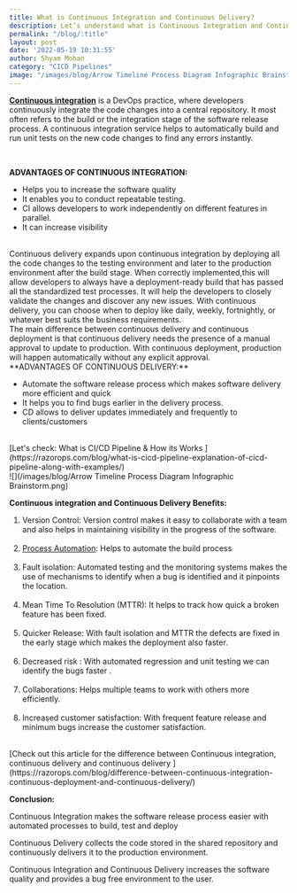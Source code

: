 ```yaml
---
title: What is Continuous Integration and Continuous Delivery?
description: Let’s understand what is Continuous Integration and Continuous Delivery. Also know about the benefits CI & Continuous Delivery.CI makes the software release process easier with automated processes & Continuous Delivery collects the code stored in the shared repository and continuously delivers it to the production environment.
permalink: "/blog/:title"
layout: post
date: '2022-05-19 10:31:55'
author: Shyam Mohan
category: "CICD Pipelines"
image: "/images/blog/Arrow Timeline Process Diagram Infographic Brainstorm.png"
---
```


**[Continuous integration](https://razorops.com/blog/continuous-integration)** is a DevOps practice, where developers continuously integrate the code changes into a central repository. It most often refers to the build or the integration stage of the software release process. A continuous integration service helps to automatically build and run unit tests on the new code changes to find any errors instantly.

<br>

**ADVANTAGES OF CONTINUOUS INTEGRATION:**

* Helps you to increase the software quality 
* It enables you to conduct repeatable testing.
* CI allows developers to work independently on different  features in parallel.
* It can increase visibility 

<br>
Continuous delivery expands upon continuous integration by deploying all the code changes to the testing environment and later to the production environment after the build stage. When correctly implemented,this will allow developers to always have a deployment-ready build that has passed all the standardized test processes. It will help the developers to closely validate the changes and discover any new issues. With continuous delivery, you can choose when to deploy like daily, weekly, fortnightly, or whatever best suits the business requirements.

<br>
The main difference between continuous delivery and continuous deployment is that continuous delivery needs the presence of a manual approval to update to production. With continuous deployment, production will happen automatically without any explicit approval. 


<br>
**ADVANTAGES OF CONTINUOUS DELIVERY:**

* Automate the software release process which makes software delivery more efficient and quick
* It helps you to find bugs earlier in the delivery process.
* CD allows to deliver updates immediately and frequently to clients/customers

<br>
[Let's check: What is CI/CD Pipeline & How its Works ](https://razorops.com/blog/what-is-cicd-pipeline-explanation-of-cicd-pipeline-along-with-examples/)


<br>
![](/images/blog/Arrow Timeline Process Diagram Infographic Brainstorm.png)
<br>


**Continuous integration and Continuous Delivery Benefits:**
 
1. Version Control: Version control makes it easy to collaborate with a team and also helps in maintaining visibility in the progress of the software. <br><br>
2. [Process Automation](https://razorops.com/): Helps to automate the build process<br><br>
3. Fault isolation: Automated testing and the monitoring systems makes the use of mechanisms to identify when a bug is identified and it pinpoints the location.<br><br>
4. Mean Time To Resolution (MTTR): It helps to track how quick a broken feature has been fixed.<br><br>
5. Quicker Release: With fault isolation and MTTR the defects are fixed in the early stage  which makes the deployment also faster.<br><br>
6. Decreased risk : With automated regression and unit testing we can identify the bugs faster .<br><br>
7. Collaborations: Helps multiple teams to work with others more efficiently.<br><br>
8. Increased customer satisfaction: With frequent feature release and minimum bugs increase the customer satisfaction.
  
 <br>
 [Check out this article for the difference between Continuous integration, continuous delivery and continuous delivery ](https://razorops.com/blog/difference-between-continuous-integration-continuous-deployment-and-continuous-delivery/)
 
 
**Conclusion:**

Continuous Integration makes the software release process easier with automated processes to build, test and deploy

Continuous Delivery collects the code stored in the shared repository and continuously delivers it to the production environment.

Continuous Integration and Continuous Delivery increases the software quality and provides a bug free environment to the user.

